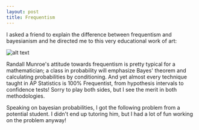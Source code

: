 ```yaml
---
layout: post
title: Frequentism
---
```


I asked a friend to explain the difference between frequentism and bayesianism and he directed me to this very educational work of art:

![alt text](https://raw.githubusercontent.com/rachel1792/jekyll-now/master/images/bayesians.png "xkcd.com/1132")

Randall Munroe's attitude towards frequentism is pretty typical for a mathematician; a class in probability will emphasize Bayes' theorem and calculating probabilities by conditioning.  And yet almost every technique taught in AP Statistics is 100% Frequentist, from hypothesis intervals to confidence tests!  Sorry to play both sides, but I see the merit in both methodologies. 

Speaking on bayesian probabilities, I got the following problem from a potential student.  I didn't end up tutoring him, but I had a lot of fun working on the problem anyway!

